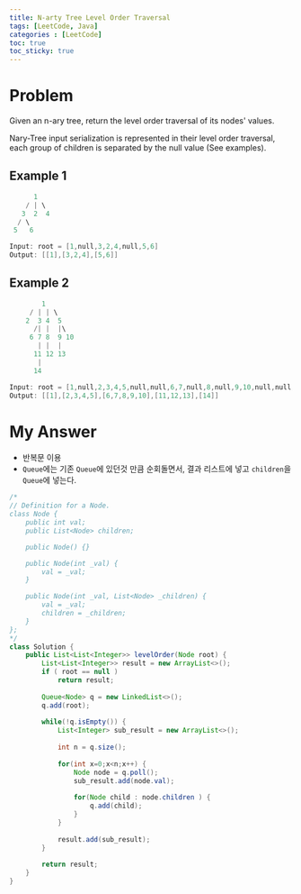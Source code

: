 ```yaml
---
title: N-arty Tree Level Order Traversal
tags: [LeetCode, Java]
categories : [LeetCode]
toc: true
toc_sticky: true
---
```


# Problem

Given an n-ary tree, return the level order traversal of its nodes' values.

Nary-Tree input serialization is represented in their level order traversal, each group of children is separated by the null value (See examples).

## Example 1

```swift
      1
    / | \
   3  2  4
  / \
 5   6

Input: root = [1,null,3,2,4,null,5,6]
Output: [[1],[3,2,4],[5,6]]
```

## Example 2

```swift
        1
     / | | \
    2  3 4  5
      /| |  |\
     6 7 8  9 10
       | |  | 
      11 12 13
       |
      14

Input: root = [1,null,2,3,4,5,null,null,6,7,null,8,null,9,10,null,null,11,null,12,null,13,null,null,14]
Output: [[1],[2,3,4,5],[6,7,8,9,10],[11,12,13],[14]]
```

# My Answer

* 반복문 이용
* `Queue`에는 기존 `Queue`에 있던것 만큼 순회돌면서, 결과 리스트에 넣고 `children`을 `Queue`에 넣는다. 
  
```java
/*
// Definition for a Node.
class Node {
    public int val;
    public List<Node> children;

    public Node() {}

    public Node(int _val) {
        val = _val;
    }

    public Node(int _val, List<Node> _children) {
        val = _val;
        children = _children;
    }
};
*/
class Solution {
    public List<List<Integer>> levelOrder(Node root) {
        List<List<Integer>> result = new ArrayList<>();
        if ( root == null )
            return result;
        
        Queue<Node> q = new LinkedList<>();
        q.add(root);
        
        while(!q.isEmpty()) {
            List<Integer> sub_result = new ArrayList<>();
            
            int n = q.size();
            
            for(int x=0;x<n;x++) {
                Node node = q.poll();    
                sub_result.add(node.val);
                
                for(Node child : node.children ) {
                    q.add(child);
                }
            }
            
            result.add(sub_result);
        }
        
        return result;
    }
}
```